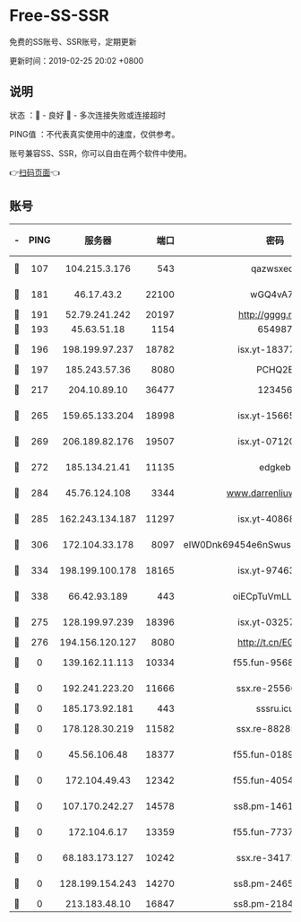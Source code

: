 # Free-SS-SSR

免费的SS账号、SSR账号，定期更新

更新时间：2019-02-25 20:02 +0800

## 说明

状态     ：🙂 - 良好 🙁 - 多次连接失败或连接超时

PING值   ：不代表真实使用中的速度，仅供参考。

账号兼容SS、SSR，你可以自由在两个软件中使用。

👉[扫码页面](https://liesauer.github.io/free-ss-ssr.github.io/)👈

## 账号

|-|PING|服务器|端口|密码|加密方式|区域|
|:----:|:----:|:-----:|-----:|:----:|:----:|:----:|
|🙂|107|104.215.3.176|543|qazwsxedc|aes-256-gcm|JP|
|🙂|181|46.17.43.2|22100|wGQ4vA7D|aes-256-gcm|RU|
|🙂|191|52.79.241.242|20197|http://gggg.rocks|chacha20|KR|
|🙂|193|45.63.51.18|1154|654987|chacha20|US|
|🙂|196|198.199.97.237|18782|isx.yt-18377229|aes-256-cfb|US|
|🙂|197|185.243.57.36|8080|PCHQ2E|rc4-md5|US|
|🙂|217|204.10.89.10|36477|123456|aes-256-cfb|US|
|🙂|265|159.65.133.204|18998|isx.yt-15665435|aes-256-cfb|SG|
|🙂|269|206.189.82.176|19507|isx.yt-07120168|aes-256-cfb|SG|
|🙂|272|185.134.21.41|11135|edgkeb|aes-256-cfb|GB|
|🙂|284|45.76.124.108|3344|www.darrenliuwei.com|aes-256-cfb|AU|
|🙂|285|162.243.134.187|11297|isx.yt-40868307|aes-256-cfb|US|
|🙂|306|172.104.33.178|8097|eIW0Dnk69454e6nSwuspv9DmS201tQ0D|aes-256-cfb|SG|
|🙂|334|198.199.100.178|18165|isx.yt-97463980|aes-256-cfb|US|
|🙂|338|66.42.93.189|443|oiECpTuVmLLxk4Ts|aes-256-cfb|US|
|🙂|275|128.199.97.239|18396|isx.yt-03257218|aes-256-cfb|SG|
|🙂|276|194.156.120.127|8080|http://t.cn/EGJIyrl|rc4-md5|RU|
|🙁|0|139.162.11.113|10334|f55.fun-95689731|aes-256-cfb|SG|
|🙁|0|192.241.223.20|11666|ssx.re-25566820|aes-256-cfb|US|
|🙁|0|185.173.92.181|443|sssru.icu|rc4-md5|RU|
|🙁|0|178.128.30.219|11582|ssx.re-88285477|aes-256-cfb|SG|
|🙁|0|45.56.106.48|18377|f55.fun-01898711|aes-256-cfb|US|
|🙁|0|172.104.49.43|12342|f55.fun-40543073|aes-256-cfb|SG|
|🙁|0|107.170.242.27|14578|ss8.pm-14613158|aes-256-cfb|US|
|🙁|0|172.104.6.17|13359|f55.fun-77379791|aes-256-cfb|US|
|🙁|0|68.183.173.127|10242|ssx.re-34172172|aes-256-cfb|US|
|🙁|0|128.199.154.243|14270|ss8.pm-24650269|aes-256-cfb|SG|
|🙁|0|213.183.48.10|16847|ss8.pm-21844006|rc4-md5|RU|
